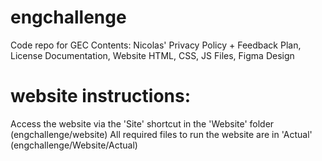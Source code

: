 # engchallenge
Code repo for GEC
Contents:
  Nicolas' Privacy Policy + Feedback Plan,
  License Documentation,
  Website HTML, CSS, JS Files,
  Figma Design

# website instructions:
  Access the website via the 'Site' shortcut in the 'Website' folder (engchallenge/website)
  All required files to run the website are in 'Actual' (engchallenge/Website/Actual)

